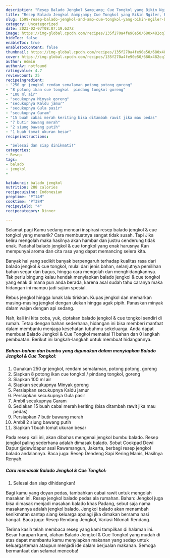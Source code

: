 ```yaml
---
description: "Resep Balado Jengkol &amp;amp; Cue Tongkol yang Bikin Ngiler, Buat Buka Puasa Bisa Manjain Lidah"
title: "Resep Balado Jengkol &amp;amp; Cue Tongkol yang Bikin Ngiler, Buat Buka Puasa Bisa Manjain Lidah"
slug: 1599-resep-balado-jengkol-and-amp-cue-tongkol-yang-bikin-ngiler-buat-buka-puasa-bisa-manjain-lidah
category: Uncategorized
date: 2023-02-07T08:07:19.637Z
image: https://img-global.cpcdn.com/recipes/135f270a4fe90e50/680x482cq70/balado-jengkol-cue-tongkol-foto-resep-utama.jpg
hideToc: false
enableToc: true
enableTocContent: false
thumbnail: https://img-global.cpcdn.com/recipes/135f270a4fe90e50/680x482cq70/balado-jengkol-cue-tongkol-foto-resep-utama.jpg
cover: https://img-global.cpcdn.com/recipes/135f270a4fe90e50/680x482cq70/balado-jengkol-cue-tongkol-foto-resep-utama.jpg
author: Admin
authorAv: notfound
ratingvalue: 4.7
reviewcount: 25
recipeingredient:
- "250 gr jengkol rendam semalaman potong potong goreng"
- "8 potong ikan cue tongkol  pindang tongkol goreng"
- "100 ml air"
- "secukupnya Minyak goreng"
- "secukupnya Kaldu jamur"
- "secukupnya Gula pasir"
- "secukupnya Garam"
- "15 buah cabai merah keriting bisa ditambah rawit jika mau pedas"
- "7 butir bawang merah"
- "2 siung bawang putih"
- "1 buah tomat ukuran besar"
recipeinstructions:

- "Selesai dan siap dinikmati!"
categories:
- Resep
tags:
- balado
- jengkol
- 

katakunci: balado jengkol  
nutrition: 288 calories
recipecuisine: Indonesian
preptime: "PT14M"
cooktime: "PT38M"
recipeyield: "4"
recipecategory: Dinner

---
```



Selamat pagi Kamu sedang mencari inspirasi resep balado jengkol &amp; cue tongkol yang menarik? Cara membuatnya sangat tidak susah. Tapi Jika keliru mengolah maka hasilnya akan hambar dan justru cenderung tidak enak. Padahal balado jengkol &amp; cue tongkol yang enak harusnya Kan mempunyai aroma dan cita rasa yang dapat memancing selera kita.


Banyak hal yang sedikit banyak berpengaruh terhadap kualitas rasa dari balado jengkol &amp; cue tongkol, mulai dari jenis bahan, selanjutnya pemilihan bahan segar dan bagus, hingga cara mengolah dan menghidangkannya. Tak perlu bingung kalau hendak menyiapkan balado jengkol &amp; cue tongkol yang enak di mana pun anda berada, karena asal sudah tahu caranya maka hidangan ini mampu jadi sajian spesial.

Rebus jengkol hingga lunak lalu tiriskan. Kupas jengkol dan memarkan masing-masing jengkol dengan ulekan hingga agak pipih. Panaskan minyak dalam wajan dengan api sedang.


Nah, kali ini kita coba, yuk, ciptakan balado jengkol &amp; cue tongkol sendiri di rumah. Tetap dengan bahan sederhana, hidangan ini bisa memberi manfaat dalam membantu menjaga kesehatan tubuhmu sekeluarga. Anda dapat membuat Balado Jengkol &amp; Cue Tongkol memakai 11 bahan dan 0 langkah pembuatan. Berikut ini langkah-langkah untuk membuat hidangannya.

<!--inarticleads1-->

##### Bahan-bahan dan bumbu yang digunakan dalam menyiapkan Balado Jengkol &amp; Cue Tongkol:

1. Gunakan 250 gr jengkol, rendam semalaman, potong potong, goreng
1. Siapkan 8 potong ikan cue tongkol / pindang tongkol, goreng
1. Siapkan 100 ml air
1. Siapkan secukupnya Minyak goreng
1. Persiapkan secukupnya Kaldu jamur
1. Persiapkan secukupnya Gula pasir
1. Ambil secukupnya Garam
1. Sediakan 15 buah cabai merah keriting (bisa ditambah rawit jika mau pedas)
1. Persiapkan 7 butir bawang merah
1. Ambil 2 siung bawang putih
1. Siapkan 1 buah tomat ukuran besar


Pada resep kali ini, akan dibahas mengenai jengkol bumbu balado. Resep jengkol paling sederhana adalah dimasak balado. Sobat Cookpad Dewi Dapur @dewidapur asal Rawamangun, Jakarta, berbagi resep jengkol balado andalannya. Baca juga: Resep Dendeng Sapi Kering Manis, Hasilnya Renyah. 

<!--inarticleads2-->

##### Cara memasak Balado Jengkol &amp; Cue Tongkol:


1. Selesai dan siap dihidangkan!

Bagi kamu yang doyan pedas, tambahkan cabai rawit untuk mengolah masakan ini. Resep jengkol balado pedas ala rumahan. Bahan: Jengkol juga bisa dimasak menjadi masakan balado khas Padang, sebut saja nama masakannya adalah jengkol balado. Jengkol balado akan menambah kenikmatan santap siang keluarga apalagi jika dimakan bersama nasi hangat. Baca juga: Resep Rendang Jengkol, Variasi Nikmati Rendang. 

Terima kasih telah membaca resep yang kami tampilkan di halaman ini. Besar harapan kami, olahan Balado Jengkol &amp; Cue Tongkol yang mudah di atas dapat membantu kamu menyiapkan makanan yang sedap untuk keluarga/teman ataupun menjadi ide dalam berjualan makanan. Semoga bermanfaat dan selamat mencoba!
